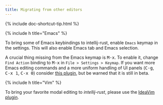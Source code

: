 ```yaml
---
title: Migrating from other editors
---
```


{% include doc-shortcut-tip.html %}

{% include h title="Emacs" %}

To bring some of Emacs keybindings to intellij-rust, enable `Emacs` keymap in
the settings. This will also enable Emacs tab and Emacs selection.

A crucial thing missing from the Emacs keymap is <kbd>M-x</kbd>. To enable it, change
`Find Action` binding to <kbd>M-x</kbd> in `File > Settings > Keymap`. If you want more
Emacs editing commands and a more uniform handling of UI panels (<kbd>C-g</kbd>, <kbd>C-x 1</kbd>,
<kbd>C-x 0</kbd>) consider [this plugin](https://plugins.jetbrains.com/plugin/7906), but
be warned that it is still in beta.

{% include h title="Vim" %}

To bring your favorite modal editing to _intellij-rust_, please use the
[IdeaVim plugin](https://github.com/JetBrains/ideavim).
